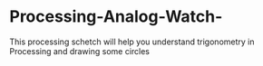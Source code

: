 # Processing-Analog-Watch-
This processing schetch will help you understand trigonometry in Processing and drawing some circles
